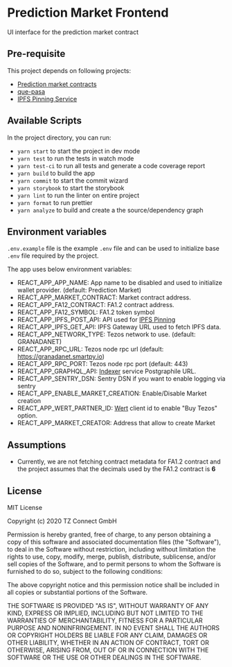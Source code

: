 # Prediction Market Frontend

UI interface for the prediction market contract

## Pre-requisite

This project depends on following projects:

- [Prediction market contracts](https://github.com/tzConnectBerlin/prediction-market-contracts)
- [que-pasa](https://github.com/tzConnectBerlin/que-pasa)
- [IPFS Pinning Service](https://github.com/tzConnectBerlin/ipfs-pinning-service)

## Available Scripts

In the project directory, you can run:

- `yarn start` to start the project in dev mode
- `yarn test` to run the tests in watch mode
- `yarn test-ci` to run all tests and generate a code coverage report
- `yarn build` to build the app
- `yarn commit` to start the commit wizard
- `yarn storybook` to start the storybook
- `yarn lint` to run the linter on entire project
- `yarn format` to run prettier
- `yarn analyze` to build and create a the source/dependency graph

## Environment variables

`.env.example` file is the example `.env` file and can be used to initialize base `.env` file required by the project.

The app uses below environment variables:

- REACT_APP_APP_NAME: App name to be disabled and used to initialize wallet provider. (default: Prediction Market)
- REACT_APP_MARKET_CONTRACT: Market contract address.
- REACT_APP_FA12_CONTRACT: FA1.2 contract address.
- REACT_APP_FA12_SYMBOL: FA1.2 token symbol
- REACT_APP_IPFS_POST_API: API used for [IPFS Pinning](https://github.com/tzConnectBerlin/ipfs-pinning-service)
- REACT_APP_IPFS_GET_API: IPFS Gateway URL used to fetch IPFS data.
- REACT_APP_NETWORK_TYPE: Tezos network to use. (default: GRANADANET)
- REACT_APP_RPC_URL: Tezos node rpc url (default: https://granadanet.smartpy.io)
- REACT_APP_RPC_PORT: Tezos node rpc port (default: 443)
- REACT_APP_GRAPHQL_API: [Indexer](https://github.com/tzConnectBerlin/que-pasa) service Postgraphile URL.
- REACT_APP_SENTRY_DSN: Sentry DSN if you want to enable logging via sentry
- REACT_APP_ENABLE_MARKET_CREATION: Enable/Disable Market creation
- REACT_APP_WERT_PARTNER_ID: [Wert](http://wert.io/) client id to enable "Buy Tezos" option.
- REACT_APP_MARKET_CREATOR: Address that allow to create Market

## Assumptions

- Currently, we are not fetching contract metadata for FA1.2 contract and the project assumes that the decimals used by the FA1.2 contract is **6**

## License

MIT License

Copyright (c) 2020 TZ Connect GmbH

Permission is hereby granted, free of charge, to any person obtaining a copy
of this software and associated documentation files (the "Software"), to deal
in the Software without restriction, including without limitation the rights
to use, copy, modify, merge, publish, distribute, sublicense, and/or sell
copies of the Software, and to permit persons to whom the Software is
furnished to do so, subject to the following conditions:

The above copyright notice and this permission notice shall be included in all
copies or substantial portions of the Software.

THE SOFTWARE IS PROVIDED "AS IS", WITHOUT WARRANTY OF ANY KIND, EXPRESS OR
IMPLIED, INCLUDING BUT NOT LIMITED TO THE WARRANTIES OF MERCHANTABILITY,
FITNESS FOR A PARTICULAR PURPOSE AND NONINFRINGEMENT. IN NO EVENT SHALL THE
AUTHORS OR COPYRIGHT HOLDERS BE LIABLE FOR ANY CLAIM, DAMAGES OR OTHER
LIABILITY, WHETHER IN AN ACTION OF CONTRACT, TORT OR OTHERWISE, ARISING FROM,
OUT OF OR IN CONNECTION WITH THE SOFTWARE OR THE USE OR OTHER DEALINGS IN THE
SOFTWARE.

